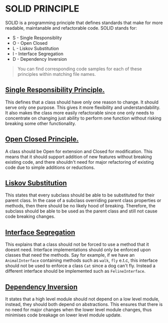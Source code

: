 # SOLID PRINCIPLE

SOLID is a programming principle that defines standards that make for more readable, maintanable and refactorable code. SOLID stands for:

* S - Single Responsiblity
* O - Open Closed
* L - Liskov Substitution
* I - Interface Segregation
* D - Dependency Inversion

> You can find corresponding code samples for each of these principles within matching file names.

## <u>Single Responsibility Principle.</u>

This defines that a class should have only one reason to change. It should serve only one purpose. This gives it more flexibility and understandability. It also makes the class more easily refactorable since one only needs to concentrate on changing just ability to perform one function without risking breaking some other functionality.

## <u>Open Closed Principle.</u>

A class should be Open for extension and Closed for modification. This means that it should support addition of new features without breaking existing code, and there shouldn't need for major refactoring of existing code due to simple additions or reductions.

## <u>Liskov Substitution</u>

This states that every subclass should be able to be substituted for their parent class. In the case of a subclass overriding parent class properties or methods, then there should be no likely hood of breaking. Therefore, the subclass should be able to be used as the parent class and still not cause code breaking changes.

## <u>Interface Segregation</u>

This explains that a class should not be forced to use a method that it doesnt need. Interface implementations should only be enforced upon classes that need the methods. Say for example, if we have an `AnimalInterface` containing methods such as `walk`, `fly` e.t.c, this interface should not be used to enforce a class `Cat` since a dog can't fly. Instead a different interface should be implemented such as `FelineInterface`.

## <u>Dependency Inversion</u>

It states that a high level module should not depend on a low level module, instead, they should both depend on abstractions. This ensures that there is no need for major changes when the lower level module changes, thus minimises code breakage on lower level module update.